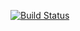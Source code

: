 [![Build Status](https://app.travis-ci.com/Ncebakazi26/registration_numbers_webapp.svg?branch=master)](https://app.travis-ci.com/Ncebakazi26/registration_numbers_webapp)